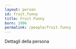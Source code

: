 ```yaml
---
layout: person
id: fruit.funny
title: Fruit Funny
born: 1996
permalink: /people/fruit.funny
---
```


Dettagli della persona 